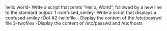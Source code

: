 hello world- Write a script that prints “Hello, World”, followed by a new line to the standard output.
1-confused_smiley- Write a script that displays a confused smiley (Ôo)
#2-hellofile - Display the content of the /etc/passwd file
3-twofiles -Display the content of /etc/passwd and /etc/hosts
